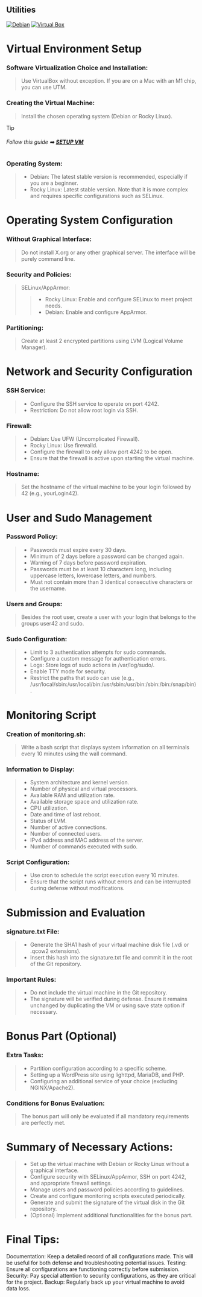 ## Utilities
[![Debian](https://img.shields.io/badge/Debian_iso-Download-D70A53?style=for-the-badge&logo=debian&logoColor=white)](https://cdimage.debian.org/mirror/cdimage/archive/10.10.0/amd64/iso-cd/debian-10.10.0-amd64-netinst.iso)  [![Virtual Box](https://img.shields.io/badge/VirtualBox-Download-183A61?logo=virtualbox&logoColor=white&style=for-the-badge)](https://www.virtualbox.org/wiki/Downloads)

# Virtual Environment Setup

### Software Virtualization Choice and Installation: 

> Use VirtualBox without exception. If you are on a Mac with an M1 chip, you can use UTM.

### Creating the Virtual Machine:

 > Install the chosen operating system (Debian or Rocky Linux).

> [!TIP]
> ###### Follow this guide  ➡️   [**SETUP VM**](https://github.com/AdaoG0n/42_Born2beroot/blob/main/SetupVM.md)

### Operating System:

 > * Debian: The latest stable version is recommended, especially if you are a beginner.
> *  Rocky Linux: Latest stable version. Note that it is more complex and requires specific configurations such as SELinux.

# Operating System Configuration

### Without Graphical Interface:

  > Do not install X.org or any other graphical server. The interface will be purely command line.

### Security and Policies:

  > SELinux/AppArmor:
   > > * Rocky Linux: Enable and configure SELinux to meet project needs.
   > > * Debian: Enable and configure AppArmor.

### Partitioning:

  > Create at least 2 encrypted partitions using LVM (Logical Volume Manager).

# Network and Security Configuration

### SSH Service:

> * Configure the SSH service to operate on port 4242.
> * Restriction: Do not allow root login via SSH.

### Firewall:

  > * Debian: Use UFW (Uncomplicated Firewall).
  > * Rocky Linux: Use firewalld.
  > * Configure the firewall to only allow port 4242 to be open.
  > * Ensure that the firewall is active upon starting the virtual machine.

### Hostname:

  > Set the hostname of the virtual machine to be your login followed by 42 (e.g., yourLogin42).

# User and Sudo Management

### Password Policy:

  > * Passwords must expire every 30 days.
  > * Minimum of 2 days before a password can be changed again.
  > * Warning of 7 days before password expiration.
  > * Passwords must be at least 10 characters long, including uppercase letters, lowercase letters, and numbers.
  > * Must not contain more than 3 identical consecutive characters or the username.

### Users and Groups:

 > Besides the root user, create a user with your login that belongs to the groups user42 and sudo.

### Sudo Configuration:

 > * Limit to 3 authentication attempts for sudo commands.
 > * Configure a custom message for authentication errors.
 > * Logs: Store logs of sudo actions in /var/log/sudo/.
 > * Enable TTY mode for security.
 > * Restrict the paths that sudo can use (e.g., /usr/local/sbin:/usr/local/bin:/usr/sbin:/usr/bin:/sbin:/bin:/snap/bin).

# Monitoring Script

### Creation of monitoring.sh:

> Write a bash script that displays system information on all terminals every 10 minutes using the wall command.

### Information to Display:

 > * System architecture and kernel version.
 > * Number of physical and virtual processors.
 > * Available RAM and utilization rate.
 > * Available storage space and utilization rate.
 > * CPU utilization.
 > * Date and time of last reboot.
 > * Status of LVM.
 > * Number of active connections.
 > * Number of connected users.
 > * IPv4 address and MAC address of the server.
 > * Number of commands executed with sudo.

### Script Configuration:

> * Use cron to schedule the script execution every 10 minutes.
> * Ensure that the script runs without errors and can be interrupted during defense without modifications.

# Submission and Evaluation

### signature.txt File:

> * Generate the SHA1 hash of your virtual machine disk file (.vdi or .qcow2 extensions).
> * Insert this hash into the signature.txt file and commit it in the root of the Git repository.

### Important Rules:

> * Do not include the virtual machine in the Git repository.
> * The signature will be verified during defense. Ensure it remains unchanged by duplicating the VM or using save state option if necessary.

# Bonus Part (Optional)

### Extra Tasks:

> * Partition configuration according to a specific scheme.
> * Setting up a WordPress site using lighttpd, MariaDB, and PHP.
> * Configuring an additional service of your choice (excluding NGINX/Apache2).

### Conditions for Bonus Evaluation:

> The bonus part will only be evaluated if all mandatory requirements are perfectly met.

# Summary of Necessary Actions:

 > * Set up the virtual machine with Debian or Rocky Linux without a graphical interface.
 > * Configure security with SELinux/AppArmor, SSH on port 4242, and appropriate firewall settings.
 > * Manage users and password policies according to guidelines.
 > * Create and configure monitoring scripts executed periodically.
 > * Generate and submit the signature of the virtual disk in the Git repository.
 > * (Optional) Implement additional functionalities for the bonus part.

# Final Tips:

  Documentation: Keep a detailed record of all configurations made. This will be useful for both defense and troubleshooting potential issues.
  Testing: Ensure all configurations are functioning correctly before submission.
  Security: Pay special attention to security configurations, as they are critical for the project.
  Backup: Regularly back up your virtual machine to avoid data loss.
